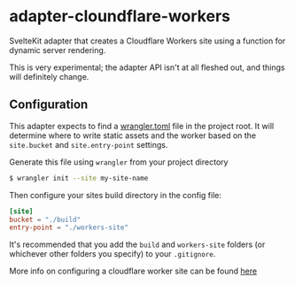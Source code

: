 # adapter-cloundflare-workers

SvelteKit adapter that creates a Cloudflare Workers site using a function for dynamic server rendering.

This is very experimental; the adapter API isn't at all fleshed out, and things will definitely change.

## Configuration

This adapter expects to find a [wrangler.toml](https://developers.cloudflare.com/workers/platform/sites/configuration) file in the project root. It will determine where to write static assets and the worker based on the `site.bucket` and `site.entry-point` settings.

Generate this file using `wrangler` from your project directory

```sh
$ wrangler init --site my-site-name
```

Then configure your sites build directory in the config file:

```toml
[site]
bucket = "./build"
entry-point = "./workers-site"
```

It's recommended that you add the `build` and `workers-site` folders (or whichever other folders you specify) to your `.gitignore`.

More info on configuring a cloudflare worker site can be found [here](https://developers.cloudflare.com/workers/platform/sites/start-from-existing)
